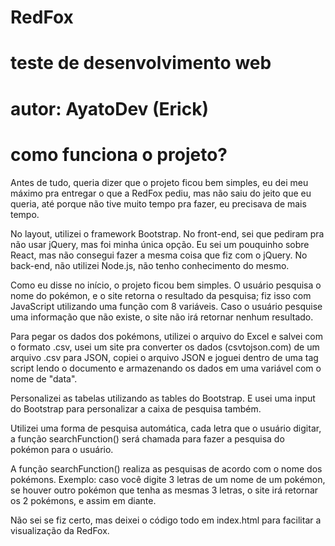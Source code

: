 # RedFox
# teste de desenvolvimento web

# autor: AyatoDev (Erick)

# como funciona o projeto?

Antes de tudo, queria dizer que o projeto ficou bem simples, eu dei meu máximo pra entregar o que a RedFox pediu, mas não saiu do jeito que eu queria, até porque não tive muito tempo pra fazer, eu precisava de mais tempo.

No layout, utilizei o framework Bootstrap.
No front-end, sei que pediram pra não usar jQuery, mas foi minha única opção. Eu sei um pouquinho sobre React, mas não consegui fazer a mesma coisa que fiz com o jQuery.
No back-end, não utilizei Node.js, não tenho conhecimento do mesmo.

Como eu disse no início, o projeto ficou bem simples. O usuário pesquisa o nome do pokémon, e o site retorna o resultado da pesquisa; fiz isso com JavaScript utilizando uma função com 8 variáveis. Caso o usuário pesquise uma informação que não existe, o site não irá retornar nenhum resultado.

Para pegar os dados dos pokémons, utilizei o arquivo do Excel e salvei com o formato .csv, usei um site pra converter os dados (csvtojson.com) de um arquivo .csv para JSON, copiei o arquivo JSON e joguei dentro de uma tag script lendo o documento e armazenando os dados em uma variável com o nome de "data".

Personalizei as tabelas utilizando as tables do Bootstrap. E usei uma input do Bootstrap para personalizar a caixa de pesquisa também.

Utilizei uma forma de pesquisa automática, cada letra que o usuário digitar, a função searchFunction() será chamada para fazer a pesquisa do pokémon para o usuário.

A função searchFunction() realiza as pesquisas de acordo com o nome dos pokémons. Exemplo: caso você digite 3 letras de um nome de um pokémon, se houver outro pokémon que tenha as mesmas 3 letras, o site irá retornar os 2 pokémons, e assim em diante.

Não sei se fiz certo, mas deixei o código todo em index.html para facilitar a visualização da RedFox.

